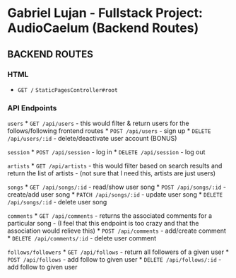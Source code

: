 # Gabriel Lujan - Fullstack Project: AudioCaelum (Backend Routes) 

## BACKEND ROUTES 
  ### HTML 
  * `GET /` `StaticPagesController#root` 
  
  ### API Endpoints 
  `users` 
    * `GET /api/users` - this would filter & return users for the follows/following frontend routes 
    * `POST /api/users` - sign up 
    * `DELETE /api/users/:id` - delete/deactivate user account (BONUS) 

  `session` 
    * `POST /api/session` - log in 
    * `DELETE /api/session` - log out 

  `artists` 
    * `GET /api/artists` - this would filter based on search results and return the list of artists 
      - (not sure that I need this, artists are just users) 

  `songs` 
    * `GET /api/songs/:id` - read/show user song 
    * `POST /api/songs/:id` - create/add user song 
    * `PATCH /api/songs/:id` - update user song 
    * `DELETE /api/songs/:id` - delete user song 

  `comments` 
    * `GET /api/comments` - returns the associated comments for a particular song 
      - (I feel that this endpoint is too crazy and that the association would relieve this) 
    * `POST /api/comments` - add/create comment 
    * `DELETE /api/comments/:id` - delete user comment 

  `follows/followers` 
    * `GET /api/follows` - return all followers of a given user 
    * `POST /api/follows` - add follow to given user 
    * `DELETE /api/follows/:id` - add follow to given user 
